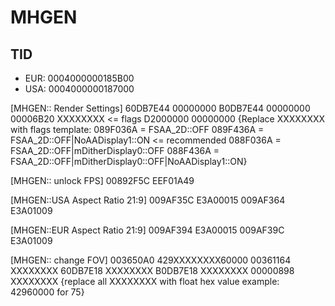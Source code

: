 # MHGEN
## TID
- EUR: 0004000000185B00
- USA: 0004000000187000

[MHGEN:: Render Settings]
60DB7E44 00000000
B0DB7E44 00000000
00006B20 XXXXXXXX <= flags
D2000000 00000000
{Replace XXXXXXXX with flags template:
089F036A = FSAA_2D::OFF
089F436A = FSAA_2D::OFF|NoAADisplay1::ON <= recommended
088F036A = FSAA_2D::OFF|mDitherDisplay0::OFF
088F436A = FSAA_2D::OFF|mDitherDisplay0::OFF|NoAADisplay1::ON}

[MHGEN:: unlock FPS]
00892F5C EEF01A49

[MHGEN::USA Aspect Ratio 21:9]
009AF35C E3A00015
009AF364 E3A01009

[MHGEN::EUR Aspect Ratio 21:9]
009AF394 E3A00015
009AF39C E3A01009

[MHGEN:: change FOV]
003650A0 429XXXXXXXX60000
00361164 XXXXXXXX
60DB7E18 XXXXXXXX
B0DB7E18 XXXXXXXX
00000898 XXXXXXXX
{replace all XXXXXXXX with float hex value
example: 42960000 for 75}